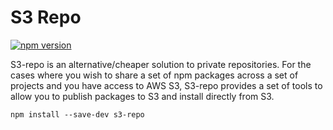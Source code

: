 S3 Repo
=======
[![npm version](https://badge.fury.io/js/s3.svg)](https://badge.fury.io/js/s3-repo)

S3-repo is an alternative/cheaper solution to private repositories. For the cases where you wish to share a set of npm packages across a set of projects and you have access to AWS S3, S3-repo provides a set of tools to allow you to publish packages to S3 and install directly from S3.

```
npm install --save-dev s3-repo
```
